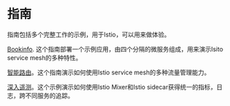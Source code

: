 # 指南

指南包括多个完整工作的示例，用于Istio，可以用来做体验。

[Bookinfo](bookinfo.md). 这个指南部署一个示例应用，由四个分隔的微服务组成，用来演示Isito service mesh的多种特性。

[智能路由](intelligent-routing.md)。这个指南演示如何使用Istio service mesh的多种流量管理能力。

[深入遥测](telemetry.md)。这个示例演示如何使用Istio Mixer和Istio sidecar获得统一的指标，日志，跨不同服务的追踪。
